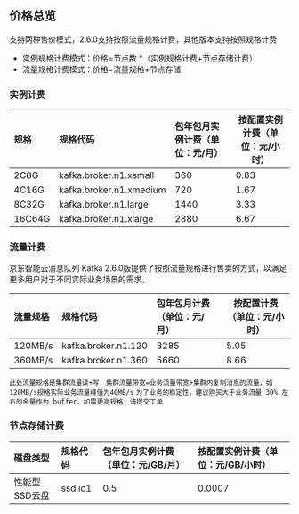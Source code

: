 ## 价格总览
支持两种售价模式，2.6.0支持按照流量规格计费，其他版本支持按照规格计费
-  实例规格计费模式：价格=节点数 *（实例规格计费+节点存储计费）
-  流量规格计费模式：价格=流量规格+节点存储
### 实例计费

|规格| 规格代码 | 包年包月实例计费（单位：元/月） | 按配置实例计费（单位：元/小时）|
|:--|:---|:---|---|
|2C8G |kafka.broker.n1.xsmall |360 |0.83 |
|4C16G |kafka.broker.n1.xmedium |720 |1.67 |
|8C32G |kafka.broker.n1.large |1440 |3.33 |
|16C64G |kafka.broker.n1.xlarge |2880 |6.67 |


### 流量计费
京东智能云消息队列 Kafka 2.6.0版提供了按照流量规格进行售卖的方式，以满足更多用户对于不同实际业务场景的需求。

| 流量规格 | 规格代码  | 包年包月计费（单位：元/月） | 按配置计费（单位：元/小时） |
|:--|:---|:---|---|
| 120MB/s   | kafka.broker.n1.120|  3285 | 5.05   |
| 360MB/s   | kafka.broker.n1.360|  5660 | 8.66   |

`此处流量规格是集群流量读+写，集群流量带宽=业务流量带宽+集群内复制消息的流量，如120MB/s规格实际业务流量峰值为40MB/s`
`为了业务的稳定性，建议购买大于业务流量 30% 左右的余量作为 buffer。如需更高规格，请提交工单`

### 节点存储计费

|磁盘类型| 规格代码 | 包年包月实例计费（单位：元/GB/月） | 按配置实例计费（单位：元/GB/小时）|
|:--|:---|:---|:---|
|性能型SSD云盘 |ssd.io1 |0.5 | 0.0007|




